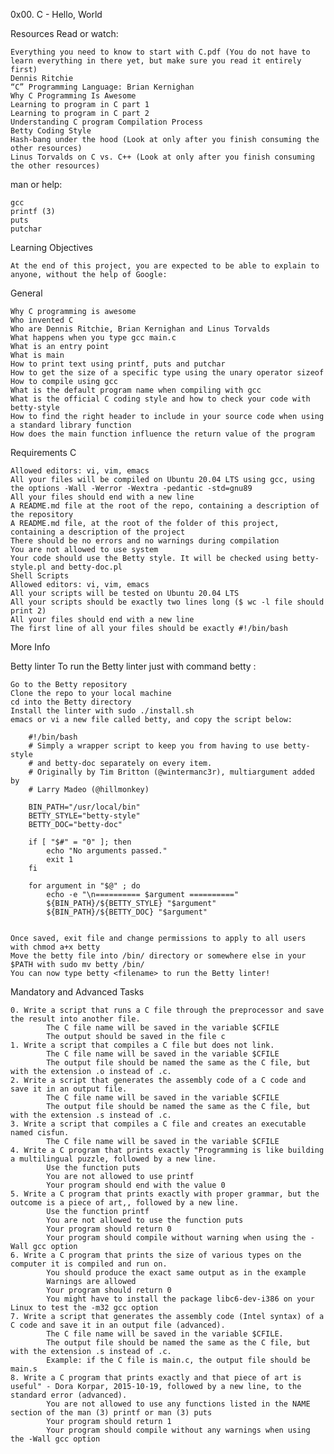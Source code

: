 0x00. C - Hello, World

Resources
Read or watch:

    Everything you need to know to start with C.pdf (You do not have to learn everything in there yet, but make sure you read it entirely first)
    Dennis Ritchie
    “C” Programming Language: Brian Kernighan
    Why C Programming Is Awesome
    Learning to program in C part 1
    Learning to program in C part 2
    Understanding C program Compilation Process
    Betty Coding Style
    Hash-bang under the hood (Look at only after you finish consuming the other resources)
    Linus Torvalds on C vs. C++ (Look at only after you finish consuming the other resources)

man or help:

    gcc
    printf (3)
    puts
    putchar

Learning Objectives

    At the end of this project, you are expected to be able to explain to anyone, without the help of Google:

General

    Why C programming is awesome
    Who invented C
    Who are Dennis Ritchie, Brian Kernighan and Linus Torvalds
    What happens when you type gcc main.c
    What is an entry point
    What is main
    How to print text using printf, puts and putchar
    How to get the size of a specific type using the unary operator sizeof
    How to compile using gcc
    What is the default program name when compiling with gcc
    What is the official C coding style and how to check your code with betty-style
    How to find the right header to include in your source code when using a standard library function
    How does the main function influence the return value of the program
    
Requirements
C

    Allowed editors: vi, vim, emacs
    All your files will be compiled on Ubuntu 20.04 LTS using gcc, using the options -Wall -Werror -Wextra -pedantic -std=gnu89
    All your files should end with a new line
    A README.md file at the root of the repo, containing a description of the repository
    A README.md file, at the root of the folder of this project, containing a description of the project
    There should be no errors and no warnings during compilation
    You are not allowed to use system
    Your code should use the Betty style. It will be checked using betty-style.pl and betty-doc.pl
    Shell Scripts
    Allowed editors: vi, vim, emacs
    All your scripts will be tested on Ubuntu 20.04 LTS
    All your scripts should be exactly two lines long ($ wc -l file should print 2)
    All your files should end with a new line
    The first line of all your files should be exactly #!/bin/bash
    
More Info

Betty linter
To run the Betty linter just with command betty <filename>:

    Go to the Betty repository
    Clone the repo to your local machine
    cd into the Betty directory
    Install the linter with sudo ./install.sh
    emacs or vi a new file called betty, and copy the script below:
    
        #!/bin/bash
        # Simply a wrapper script to keep you from having to use betty-style
        # and betty-doc separately on every item.
        # Originally by Tim Britton (@wintermanc3r), multiargument added by
        # Larry Madeo (@hillmonkey)
    
        BIN_PATH="/usr/local/bin"
        BETTY_STYLE="betty-style"
        BETTY_DOC="betty-doc"

        if [ "$#" = "0" ]; then
            echo "No arguments passed."
            exit 1
        fi

        for argument in "$@" ; do
            echo -e "\n========== $argument =========="
            ${BIN_PATH}/${BETTY_STYLE} "$argument"
            ${BIN_PATH}/${BETTY_DOC} "$argument"


    Once saved, exit file and change permissions to apply to all users with chmod a+x betty
    Move the betty file into /bin/ directory or somewhere else in your $PATH with sudo mv betty /bin/
    You can now type betty <filename> to run the Betty linter!
    
Mandatory and Advanced Tasks
    
    0. Write a script that runs a C file through the preprocessor and save the result into another file.
            The C file name will be saved in the variable $CFILE
            The output should be saved in the file c
    1. Write a script that compiles a C file but does not link.
            The C file name will be saved in the variable $CFILE
            The output file should be named the same as the C file, but with the extension .o instead of .c.
    2. Write a script that generates the assembly code of a C code and save it in an output file.
            The C file name will be saved in the variable $CFILE
            The output file should be named the same as the C file, but with the extension .s instead of .c.
    3. Write a script that compiles a C file and creates an executable named cisfun.
            The C file name will be saved in the variable $CFILE
    4. Write a C program that prints exactly "Programming is like building a multilingual puzzle, followed by a new line.
            Use the function puts
            You are not allowed to use printf
            Your program should end with the value 0
    5. Write a C program that prints exactly with proper grammar, but the outcome is a piece of art,, followed by a new line.
            Use the function printf
            You are not allowed to use the function puts
            Your program should return 0
            Your program should compile without warning when using the -Wall gcc option
    6. Write a C program that prints the size of various types on the computer it is compiled and run on.
            You should produce the exact same output as in the example
            Warnings are allowed
            Your program should return 0
            You might have to install the package libc6-dev-i386 on your Linux to test the -m32 gcc option
    7. Write a script that generates the assembly code (Intel syntax) of a C code and save it in an output file (advanced).
            The C file name will be saved in the variable $CFILE.
            The output file should be named the same as the C file, but with the extension .s instead of .c.
            Example: if the C file is main.c, the output file should be main.s
    8. Write a C program that prints exactly and that piece of art is useful" - Dora Korpar, 2015-10-19, followed by a new line, to the standard error (advanced).
            You are not allowed to use any functions listed in the NAME section of the man (3) printf or man (3) puts
            Your program should return 1
            Your program should compile without any warnings when using the -Wall gcc option
